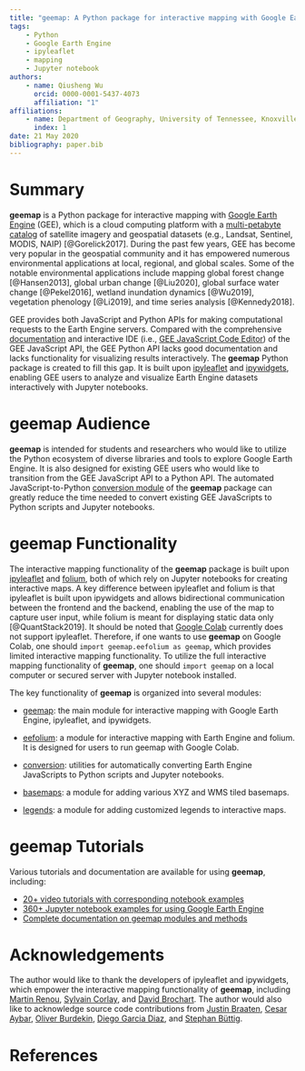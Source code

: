 ```yaml
---
title: "geemap: A Python package for interactive mapping with Google Earth Engine"
tags:
    - Python
    - Google Earth Engine
    - ipyleaflet
    - mapping
    - Jupyter notebook
authors:
    - name: Qiusheng Wu
      orcid: 0000-0001-5437-4073
      affiliation: "1"
affiliations:
    - name: Department of Geography, University of Tennessee, Knoxville, TN 37996, United States
      index: 1
date: 21 May 2020
bibliography: paper.bib
---
```


# Summary

**geemap** is a Python package for interactive mapping with [Google Earth Engine](https://earthengine.google.com/) (GEE),
which is a cloud computing platform with a [multi-petabyte catalog](https://developers.google.com/earth-engine/datasets/)
of satellite imagery and geospatial datasets (e.g., Landsat, Sentinel, MODIS, NAIP) [@Gorelick2017]. During the past few years,
GEE has become very popular in the geospatial community and it has empowered numerous environmental applications at local, regional,
and global scales. Some of the notable environmental applications include mapping global forest change [@Hansen2013],
global urban change [@Liu2020], global surface water change [@Pekel2016], wetland inundation dynamics [@Wu2019], vegetation
phenology [@Li2019], and time series analysis [@Kennedy2018].

GEE provides both JavaScript and Python APIs for making computational requests to the Earth Engine servers.
Compared with the comprehensive [documentation](https://earthengine.google.com/) and interactive IDE
(i.e., [GEE JavaScript Code Editor](https://code.earthengine.google.com/)) of the GEE JavaScript API, the
GEE Python API lacks good documentation and lacks functionality for visualizing results interactively.
The **geemap** Python package is created to fill this gap. It is built upon
[ipyleaflet](https://github.com/jupyter-widgets/ipyleaflet) and [ipywidgets](https://github.com/jupyter-widgets/ipywidgets),
enabling GEE users to analyze and visualize Earth Engine datasets interactively with Jupyter notebooks.

# geemap Audience

**geemap** is intended for students and researchers who would like to utilize the Python ecosystem of diverse libraries and
tools to explore Google Earth Engine. It is also designed for existing GEE users who would like to transition from the GEE
JavaScript API to a Python API. The automated JavaScript-to-Python [conversion module](https://github.com/giswqs/geemap/blob/master/geemap/conversion.py)
of the **geemap** package can greatly reduce the time needed to convert existing GEE JavaScripts to Python scripts and Jupyter notebooks.

# geemap Functionality

The interactive mapping functionality of the **geemap** package is built upon [ipyleaflet](https://github.com/jupyter-widgets/ipyleaflet) and [folium](https://github.com/python-visualization/folium), both of which rely on Jupyter notebooks for creating interactive maps. A key difference between ipyleaflet and folium is that ipyleaflet is built upon ipywidgets and allows bidirectional communication between the frontend and the backend, enabling the use of the map to capture user input, while folium is meant for displaying static data only [@QuantStack2019]. It should be noted that [Google Colab](https://colab.research.google.com/) currently does not support ipyleaflet. Therefore, if one wants to use **geemap** on Google Colab, one should `import geemap.eefolium as geemap`, which provides limited interactive mapping functionality. To utilize the full interactive mapping functionality of **geemap**, one should `import geemap` on a local computer or secured server with Jupyter notebook installed.

The key functionality of **geemap** is organized into several modules:

-   [geemap](https://geemap.readthedocs.io/en/latest/source/geemap.html#module-geemap.geemap): the main module for interactive mapping with Google Earth Engine, ipyleaflet, and ipywidgets.

-   [eefolium](https://geemap.readthedocs.io/en/latest/source/geemap.html#module-geemap.eefolium): a module for interactive mapping with  Earth Engine and folium. It is designed for users to run geemap with Google Colab.

-   [conversion](https://geemap.readthedocs.io/en/latest/source/geemap.html#module-geemap.conversion): utilities for automatically converting Earth Engine JavaScripts to Python scripts and Jupyter notebooks.

-   [basemaps](https://geemap.readthedocs.io/en/latest/source/geemap.html#module-geemap.basemaps): a module for adding various XYZ and WMS tiled basemaps.

-   [legends](https://geemap.readthedocs.io/en/latest/source/geemap.html#module-geemap.legends): a module for adding customized legends to interactive maps.

# geemap Tutorials

Various tutorials and documentation are available for using **geemap**, including:

-   [20+ video tutorials with corresponding notebook examples](https://github.com/giswqs/geemap/tree/master/examples)
-   [360+ Jupyter notebook examples for using Google Earth Engine](https://github.com/giswqs/earthengine-py-notebooks)
-   [Complete documentation on geemap modules and methods](https://geemap.readthedocs.io/en/latest/source/geemap.html)

# Acknowledgements

The author would like to thank the developers of ipyleaflet and ipywidgets, which empower the interactive mapping functionality of **geemap**, including [Martin Renou](https://github.com/martinRenou), [Sylvain Corlay](https://github.com/SylvainCorlay), and [David Brochart](https://github.com/davidbrochart). The author would also like to acknowledge source code contributions from [Justin Braaten](https://github.com/jdbcode), [Cesar Aybar](https://github.com/csaybar), [Oliver Burdekin](https://github.com/Ojaybee), [Diego Garcia Diaz](https://github.com/Digdgeo), and [Stephan Büttig](https://twitter.com/stephan_buettig).

# References
